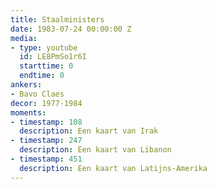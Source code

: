 ```yaml
---
title: Staalministers
date: 1983-07-24 00:00:00 Z
media:
- type: youtube
  id: LE8PmSo1r6I
  starttime: 0
  endtime: 0
ankers:
- Bavo Claes
decor: 1977-1984
moments:
- timestamp: 108
  description: Een kaart van Irak
- timestamp: 247
  description: Een kaart van Libanon
- timestamp: 451
  description: Een kaart van Latijns-Amerika
---
```


